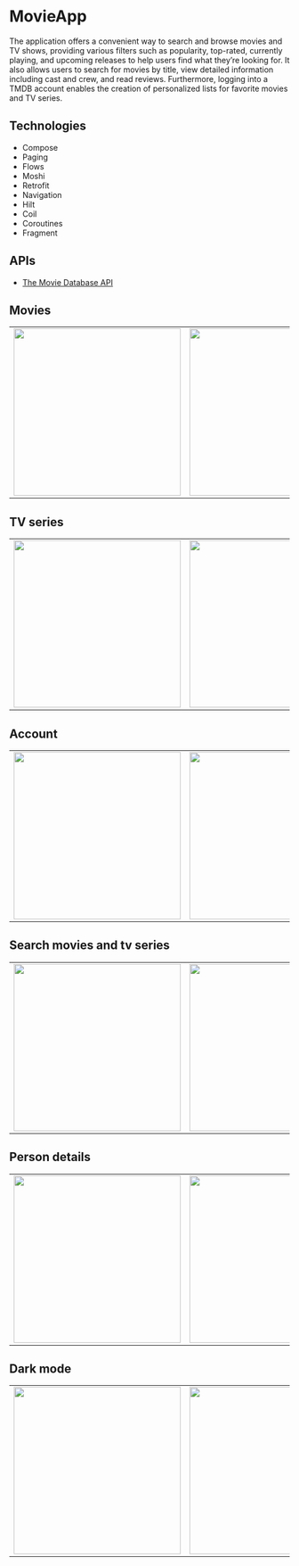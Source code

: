 # MovieApp

The application offers a convenient way to search and browse movies and TV shows,
providing various filters such as popularity, top-rated, currently playing, and upcoming
releases to help users find what they’re looking for. It also allows users to search for
movies by title, view detailed information including cast and crew, and read reviews.
Furthermore, logging into a TMDB account enables the creation of personalized lists 
for favorite movies and TV series.

## Technologies

- Compose
- Paging
- Flows
- Moshi
- Retrofit
- Navigation
- Hilt
- Coil
- Coroutines
- Fragment

## APIs
- [The Movie Database API](https://api.themoviedb.org)

## Movies
<table>
    <tr>
        <td><img src="https://user-images.githubusercontent.com/63951233/217061662-73acd98d-d51c-42d8-87a0-86f3b172bd3a.jpg" width="300"></td>
        <td><img src="https://user-images.githubusercontent.com/63951233/217061978-3654db29-bb81-400d-9778-1111c9a443ec.jpg" width="300"></td>
        <td><img src="https://user-images.githubusercontent.com/63951233/217062110-67a23e8a-fa07-4a90-b9a7-e4307fc86c12.jpg" width="300"></td>
        <td><img src="https://user-images.githubusercontent.com/63951233/217069721-8032fef9-21af-40b2-8412-973d41bd42e7.jpg" width="300"></td>
    </tr>
</table>

## TV series
<table>
    <tr>
       <td><img src="https://user-images.githubusercontent.com/63951233/217062651-1665a5ae-a3ba-4a1c-9a92-d695f95cfc85.jpg" width="300"></td>
       <td><img src="https://user-images.githubusercontent.com/63951233/217062801-e326d67e-72da-4246-b16b-ab55d3c417cc.jpg" width="300"></td>
       <td><img src="https://user-images.githubusercontent.com/63951233/217062982-a8224a95-eaa6-429c-a155-4bfc7631a699.jpg" width="300"></td>
        <td><img src="https://user-images.githubusercontent.com/63951233/217063099-d4248281-967e-4e08-b8cb-3ab728142c57.jpg" width="300"></td>
    </tr>
</table>

## Account
<table>
    <tr>
       <td><img src="https://user-images.githubusercontent.com/63951233/217070166-191f009e-5edf-4e5f-8836-a3214aa523fd.jpg" width="300"></td>
       <td><img src="https://user-images.githubusercontent.com/63951233/217070179-9d66223d-5090-4bb4-81ed-91623992215a.jpg" width="300"></td>
        <td><img src="https://user-images.githubusercontent.com/63951233/217070658-ea315c2e-a9b0-4efe-bacb-0529ff7e3877.jpg" width="300"></td>
    </tr>
</table>

## Search movies and tv series
<table>
    <tr>
       <td><img src="https://user-images.githubusercontent.com/63951233/217064938-360a72b9-b8df-42f6-8fb2-808781b56c21.jpg" width="300"></td>
       <td><img src="https://user-images.githubusercontent.com/63951233/217065043-b5fb0f73-4429-466f-b2d4-c98a46d99e81.jpg" width="300"></td>
       <td><img src="https://user-images.githubusercontent.com/63951233/217065127-10561932-588d-49c7-9950-5985d1ac6867.jpg" width="300"></td>
    </tr>
</table>

## Person details
<table>
    <tr>
       <td><img src="https://user-images.githubusercontent.com/63951233/217068866-11ede973-d577-4342-a5db-8a0a98a0dfee.jpg" width="300"></td>
       <td><img src="https://user-images.githubusercontent.com/63951233/217068876-41f96abc-0769-46ad-83a4-8d66f8fc291f.jpg" width="300"></td>
       <td><img src="https://user-images.githubusercontent.com/63951233/217068885-7eaeb83a-063d-4673-a66a-a10ec0a9ad49.jpg" width="300"></td>
    </tr>
</table>

## Dark mode
<table>
    <tr>
       <td><img src="https://user-images.githubusercontent.com/63951233/217067094-83ae35b2-4c47-456f-bbc6-65443807e3de.jpg" width="300"></td>
       <td><img src="https://user-images.githubusercontent.com/63951233/217067116-5ab98b3f-95c0-4dd3-b1cb-2804fdb0ca97.jpg" width="300"></td>
       <td><img src="https://user-images.githubusercontent.com/63951233/217067129-a7afb161-bd0f-4cb6-8c8d-2343718444fd.jpg" width="300"></td>
       <td><img src="https://user-images.githubusercontent.com/63951233/217067122-b454eefe-6c40-40ee-b5e8-39f00315e381.jpg" width="300"></td>
    </tr>
</table>
